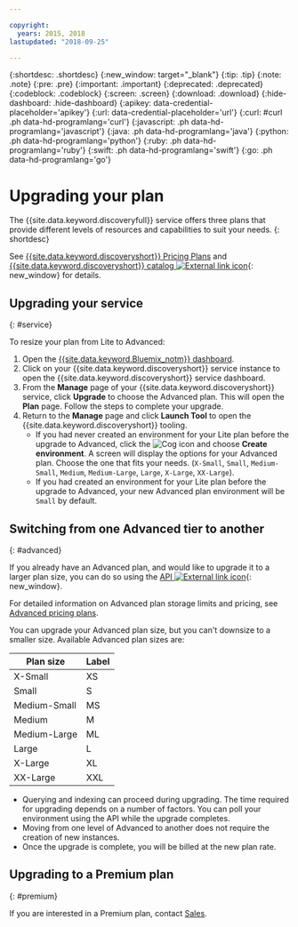 ```yaml
---

copyright:
  years: 2015, 2018
lastupdated: "2018-09-25"

---
```


{:shortdesc: .shortdesc}
{:new_window: target="_blank"}
{:tip: .tip}
{:note: .note}
{:pre: .pre}
{:important: .important}
{:deprecated: .deprecated}
{:codeblock: .codeblock}
{:screen: .screen}
{:download: .download}
{:hide-dashboard: .hide-dashboard}
{:apikey: data-credential-placeholder='apikey'} 
{:url: data-credential-placeholder='url'}
{:curl: #curl .ph data-hd-programlang='curl'}
{:javascript: .ph data-hd-programlang='javascript'}
{:java: .ph data-hd-programlang='java'}
{:python: .ph data-hd-programlang='python'}
{:ruby: .ph data-hd-programlang='ruby'}
{:swift: .ph data-hd-programlang='swift'}
{:go: .ph data-hd-programlang='go'}

# Upgrading your plan

The {{site.data.keyword.discoveryfull}} service offers three plans that provide different levels of resources and capabilities to suit your needs.
{: shortdesc}

See [{{site.data.keyword.discoveryshort}} Pricing Plans](/docs/services/discovery/pricing-details.html) and [{{site.data.keyword.discoveryshort}} catalog ![External link icon](../../icons/launch-glyph.svg "External link icon")](https://console.ng.bluemix.net/catalog/services/discovery/){: new_window} for details.

## Upgrading your service
{: #service} 

To resize your plan from Lite to Advanced:

1. Open the [{{site.data.keyword.Bluemix_notm}} dashboard](https://console.{DomainName}/dashboard). 
1. Click on your {{site.data.keyword.discoveryshort}} service instance to open the {{site.data.keyword.discoveryshort}} service dashboard.
1. From the **Manage** page of your {{site.data.keyword.discoveryshort}} service, click **Upgrade** to choose the Advanced plan. This will open the **Plan** page. Follow the steps to complete your upgrade. 
1. Return to the **Manage** page and click **Launch Tool** to open the {{site.data.keyword.discoveryshort}} tooling.
   - If you had never created an environment for your Lite plan before the upgrade to Advanced, click the ![Cog](images/icon_settings.png) icon and choose **Create environment**. A screen will display the options for your Advanced plan. Choose the one that fits your needs.  (`X-Small`, `Small`, `Medium-Small`, `Medium`, `Medium-Large`, `Large`, `X-Large`, `XX-Large`).
   - If you had created an environment for your Lite plan before the upgrade to Advanced, your new Advanced plan environment will be `Small` by default. 

## Switching from one Advanced tier to another
{: #advanced} 

If you already have an Advanced plan, and would like to upgrade it to a larger plan size, you can do so using the [API ![External link icon](../../icons/launch-glyph.svg "External link icon")](https://{DomainName}/apidocs/discovery#update-an-environment){: new_window}. 

For detailed information on Advanced plan storage limits and pricing, see [Advanced pricing plans](/docs/services/discovery/pricing-details.html#advanced).

You can upgrade your Advanced plan size, but you can't downsize to a smaller size. Available Advanced plan sizes are: 

Plan size | Label  
--------- | ------ 
X-Small | XS 
Small | S 
Medium-Small | MS 
Medium | M 
Medium-Large | ML 
Large | L
X-Large | XL 
XX-Large | XXL 

- Querying and indexing can proceed during upgrading. The time required for upgrading depends on a number of factors. You can poll your environment using the API while the upgrade completes.
- Moving from one level of Advanced to another does not require the creation of new instances. 
- Once the upgrade is complete, you will be billed at the new plan rate.

## Upgrading to a Premium plan
{: #premium}

If you are interested in a Premium plan, contact [Sales](https://ibm.biz/contact-wdc-premium).  
